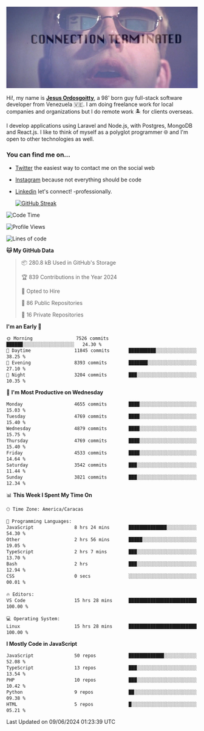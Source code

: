 ![hackers movie reference](./disconnected.jpg)

Hi!, my name is [**Jesus Ordosgoitty**](https://jodaz.dev), a 98' born guy full-stack software developer from Venezuela 🇻🇪. I am doing freelance work for local companies and organizations but I do remote work 🏝️ for clients overseas. 

I develop applications using Laravel and Node.js, with Postgres, MongoDB and React.js. I like to think of myself as a polyglot programmer 🌐 and I'm open to other technologies as well.

### You can find me on...

- [Twitter](https://twitter.com/jodaz_) the easiest way to contact me on the social web
- [Instagram](https://instagram.com/jodaz_) because not everything should be code
- [Linkedin](https://linkedin.com/in/jodaz) let's connect! -professionally.


    [![GitHub Streak](https://streak-stats.demolab.com?user=jodaz&theme=tokyonight)](https://git.io/streak-stats)

<!--START_SECTION:waka-->
![Code Time](http://img.shields.io/badge/Code%20Time-7%2C649%20hrs%2022%20mins-blue)

![Profile Views](http://img.shields.io/badge/Profile%20Views-1-blue)

![Lines of code](https://img.shields.io/badge/From%20Hello%20World%20I%27ve%20Written-83.4%20million%20lines%20of%20code-blue)

**🐱 My GitHub Data** 

> 📦 280.8 kB Used in GitHub's Storage 
 > 
> 🏆 839 Contributions in the Year 2024
 > 
> 💼 Opted to Hire
 > 
> 📜 86 Public Repositories 
 > 
> 🔑 16 Private Repositories 
 > 
**I'm an Early 🐤** 

```text
🌞 Morning                7526 commits        ██████░░░░░░░░░░░░░░░░░░░   24.30 % 
🌆 Daytime                11845 commits       ██████████░░░░░░░░░░░░░░░   38.25 % 
🌃 Evening                8393 commits        ███████░░░░░░░░░░░░░░░░░░   27.10 % 
🌙 Night                  3204 commits        ███░░░░░░░░░░░░░░░░░░░░░░   10.35 % 
```
📅 **I'm Most Productive on Wednesday** 

```text
Monday                   4655 commits        ████░░░░░░░░░░░░░░░░░░░░░   15.03 % 
Tuesday                  4769 commits        ████░░░░░░░░░░░░░░░░░░░░░   15.40 % 
Wednesday                4879 commits        ████░░░░░░░░░░░░░░░░░░░░░   15.75 % 
Thursday                 4769 commits        ████░░░░░░░░░░░░░░░░░░░░░   15.40 % 
Friday                   4533 commits        ████░░░░░░░░░░░░░░░░░░░░░   14.64 % 
Saturday                 3542 commits        ███░░░░░░░░░░░░░░░░░░░░░░   11.44 % 
Sunday                   3821 commits        ███░░░░░░░░░░░░░░░░░░░░░░   12.34 % 
```


📊 **This Week I Spent My Time On** 

```text
🕑︎ Time Zone: America/Caracas

💬 Programming Languages: 
JavaScript               8 hrs 24 mins       ██████████████░░░░░░░░░░░   54.30 % 
Other                    2 hrs 56 mins       █████░░░░░░░░░░░░░░░░░░░░   19.05 % 
TypeScript               2 hrs 7 mins        ███░░░░░░░░░░░░░░░░░░░░░░   13.70 % 
Bash                     2 hrs               ███░░░░░░░░░░░░░░░░░░░░░░   12.94 % 
CSS                      0 secs              ░░░░░░░░░░░░░░░░░░░░░░░░░   00.01 % 

🔥 Editors: 
VS Code                  15 hrs 28 mins      █████████████████████████   100.00 % 

💻 Operating System: 
Linux                    15 hrs 28 mins      █████████████████████████   100.00 % 
```

**I Mostly Code in JavaScript** 

```text
JavaScript               50 repos            █████████████░░░░░░░░░░░░   52.08 % 
TypeScript               13 repos            ███░░░░░░░░░░░░░░░░░░░░░░   13.54 % 
PHP                      10 repos            ███░░░░░░░░░░░░░░░░░░░░░░   10.42 % 
Python                   9 repos             ██░░░░░░░░░░░░░░░░░░░░░░░   09.38 % 
HTML                     5 repos             █░░░░░░░░░░░░░░░░░░░░░░░░   05.21 % 
```




 Last Updated on 09/06/2024 01:23:39 UTC
<!--END_SECTION:waka-->
